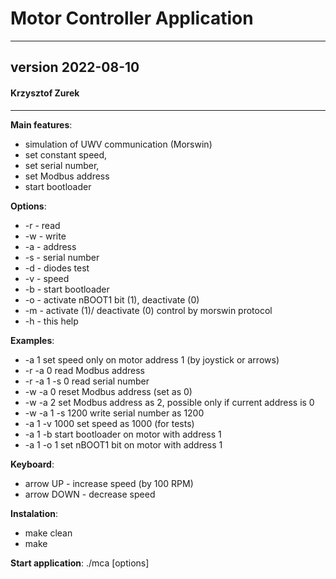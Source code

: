 # Motor Controller Application #

-------------------------------------------------------

## version 2022-08-10 ##

#### Krzysztof Zurek ####

-------------------------------------------------------
__Main features__:
* simulation of UWV communication (Morswin)
* set constant speed,
* set serial number,
* set Modbus address
* start bootloader
	
__Options__:
* -r - read
* -w - write
* -a - address
* -s - serial number
* -d - diodes test
* -v - speed
* -b - start bootloader
* -o - activate nBOOT1 bit (1), deactivate (0)
* -m - activate (1)/ deactivate (0) control by morswin protocol
* -h - this help

__Examples__:
* -a 1				set speed only on motor address 1 (by joystick or arrows)
* -r -a 0			read Modbus address
* -r -a 1 -s 0		read serial number
* -w -a 0			reset Modbus address (set as 0)
* -w -a 2			set Modbus address as 2, possible only if current address is 0
* -w -a 1 -s 1200	write serial number as 1200
* -a 1 -v 1000		set speed as 1000 (for tests)
* -a 1 -b			start bootloader on motor with address 1
* -a 1 -o 1			set nBOOT1 bit on motor with address 1

__Keyboard__:
* arrow UP - increase speed (by 100 RPM)
* arrow DOWN - decrease speed

__Instalation__:
* make clean
* make

__Start application__:
./mca [options]
